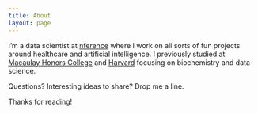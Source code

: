 ```yaml
---
title: About
layout: page
---
```


I’m a data scientist at [nference](https://nference.ai/) where I work on all sorts of fun projects around healthcare and artificial intelligence. I previously studied at [Macaulay Honors College](https://macaulay.cuny.edu/) and [Harvard](https://www.hsph.harvard.edu/) focusing on biochemistry and data science. 

Questions? Interesting ideas to share? Drop me a line. 

Thanks for reading!


